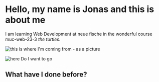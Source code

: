 # Hello, my name is Jonas and this is about me

I am learning Web Development at neue fische in the wonderful course muc-web-23-3 _the turtles_.


![this is where I'm coming from - as a picture](https://www.klaus-steilmann-berufskolleg.de/wp-content/uploads/Moderator-Jonas-Lass-bei-der-Begr%C3%BC%C3%9Fung.jpg)



![here Do I want to go](https://unsplash.com/de/fotos/XopauR-Nagk.jpg)

## What have I done before?


